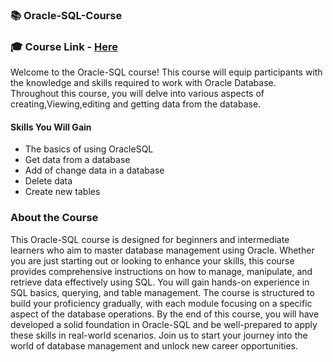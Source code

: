 ### 📚 Oracle-SQL-Course
 
### 🎓 Course Link - [Here](https://www.youtube.com/watch?v=lzzAXsySxx4&list=PLZDOU071E4v6bO3cXRZ8WYXIWHN2JsrnU&index=1)

Welcome to the Oracle-SQL course! This course will equip participants with the knowledge and skills required to work with Oracle Database. Throughout this course, you will delve into various aspects of creating,Viewing,editing and getting data from the database.
 
#### Skills You Will Gain

- The basics of using OracleSQL
- Get data from a database
- Add of change data in a database
- Delete data
- Create new tables

### About the Course

This Oracle-SQL course is designed for beginners and intermediate learners who aim to master database management using Oracle. Whether you are just starting out or looking to enhance your skills, this course provides comprehensive instructions on how to manage, manipulate, and retrieve data effectively using SQL. You will gain hands-on experience in SQL basics, querying, and table management. The course is structured to build your proficiency gradually, with each module focusing on a specific aspect of the database operations. By the end of this course, you will have developed a solid foundation in Oracle-SQL and be well-prepared to apply these skills in real-world scenarios. Join us to start your journey into the world of database management and unlock new career opportunities.
